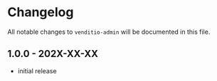 # Changelog

All notable changes to `venditio-admin` will be documented in this file.

## 1.0.0 - 202X-XX-XX

- initial release
